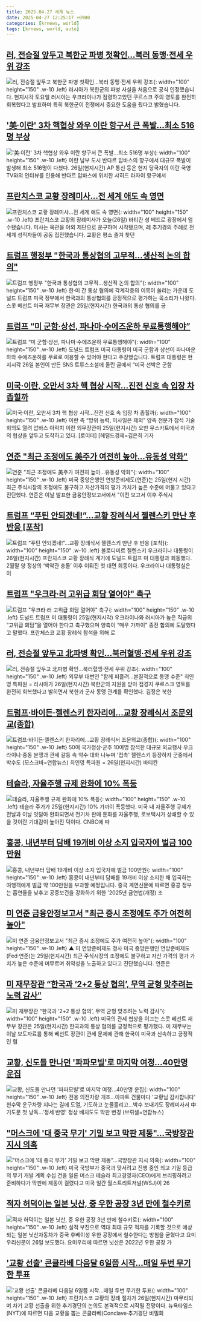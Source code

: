 ```yaml
---
title: 2025.04.27 세계 뉴스
date: 2025-04-27 12:25:17 +0900
categories: [krnews, world]
tags: [krnews, world, auto]
---
```

## [러, 전승절 앞두고 북한군 파병 첫확인…북러 동맹·전세 우위 강조](https://n.news.naver.com/mnews/article/055/0001252936)

![러, 전승절 앞두고 북한군 파병 첫확인…북러 동맹·전세 우위 강조](https://mimgnews.pstatic.net/image/origin/055/2025/04/27/1252936.jpg?type=nf220_150){: width="100" height="150" .w-10 .left}
러시아가 북한군의 파병 사실을 처음으로 공식 인정했습니다. 현지시각 토요일 러시아는 우크라이나가 점령하고있던 쿠르스크 주의 영토를 완전히 회복했다고 발표하며 특히 북한군이 전쟁에서 중요한 도움을 줬다고 밝혔습니다.

## ['美∙이란' 3차 핵협상 와우 이란 항구서 큰 폭발…최소 516명 부상](https://n.news.naver.com/mnews/article/025/0003436891)

!['美∙이란' 3차 핵협상 와우 이란 항구서 큰 폭발…최소 516명 부상](https://mimgnews.pstatic.net/image/origin/025/2025/04/26/3436891.jpg?type=nf220_150){: width="100" height="150" .w-10 .left}
이란 남부 도시 반다르 압바스의 항구에서 대규모 폭발이 발생해 최소 516명이 다쳤다. 26일(현지시간) AP 통신 등은 현지 당국자의 이란 국영TV와의 인터뷰를 인용해 반다르 압바스에 위치한 샤히드 라자이 항구에서

## [프란치스코 교황 장례미사…전 세계 애도 속 영면](https://n.news.naver.com/mnews/article/055/0001252880)

![프란치스코 교황 장례미사…전 세계 애도 속 영면](https://mimgnews.pstatic.net/image/origin/055/2025/04/26/1252880.jpg?type=nf220_150){: width="100" height="150" .w-10 .left}
프란치스코 교황의 장례미사가 오늘(26일) 바티칸 성 베드로 광장에서 엄수됐습니다. 미사는 목관을 야외 제단으로 운구하며 시작됐으며, 레 추기경의 주례로 전 세계 성직자들이 공동 집전했습니다. 교황은 평소 즐겨 찾던

## [트럼프 행정부 "한국과 통상협의 고무적...생산적 논의 합의"](https://n.news.naver.com/mnews/article/014/0005341545)

![트럼프 행정부 "한국과 통상협의 고무적...생산적 논의 합의"](https://mimgnews.pstatic.net/image/origin/014/2025/04/26/5341545.jpg?type=nf220_150){: width="100" height="150" .w-10 .left}
한·미 간 통상 협의에 각계각층의 이목이 쏠리는 가운데 도널드 트럼프 미국 정부에서 한국과의 통상협의를 긍정적으로 평가하는 목소리가 나왔다. 스콧 베선트 미국 재무부 장관은 25일(현지시간) 한국과의 통상 협의를 긍

## [트럼프 “미 군함·상선, 파나마·수에즈운하 무료통행해야”](https://n.news.naver.com/mnews/article/056/0011940060)

![트럼프 “미 군함·상선, 파나마·수에즈운하 무료통행해야”](https://mimgnews.pstatic.net/image/origin/056/2025/04/27/11940060.jpg?type=nf220_150){: width="100" height="150" .w-10 .left}
도널드 트럼프 미국 대통령이 미국 군함과 상선이 파나마운하와 수에즈운하를 무료로 이용할 수 있어야 한다고 주장했습니다. 트럼프 대통령은 현지시각 26일 본인이 만든 SNS 트루스소셜에 올린 글에서 “미국 선박은 군함

## [미국·이란, 오만서 3차 핵 협상 시작…진전 신호 속 입장 차 좁힐까](https://n.news.naver.com/mnews/article/016/0002463163)

![미국·이란, 오만서 3차 핵 협상 시작…진전 신호 속 입장 차 좁힐까](https://mimgnews.pstatic.net/image/origin/016/2025/04/26/2463163.jpg?type=nf220_150){: width="100" height="150" .w-10 .left}
이란 측 “방위 능력, 미사일은 제외” 양측 전문가 참석 기술 회의도 열려 압바스 아락치 이란 외무장관이 25일(현지시간) 오만 무스카트에서 미국과의 협상을 앞두고 도착하고 있다. [로이터] [헤럴드경제=김은희 기자

## [연준 "최근 조정에도 美주가 여전히 높아…유동성 악화"](https://n.news.naver.com/mnews/article/003/0013207907)

![연준 "최근 조정에도 美주가 여전히 높아…유동성 악화"](https://mimgnews.pstatic.net/image/origin/003/2025/04/26/13207907.jpg?type=nf220_150){: width="100" height="150" .w-10 .left}
미국 중앙은행인 연방준비제도(연준)는 25일(현지 시간) 최근 주식시장의 조정에도 불구하고 자산가격의 평가 가치가 높은 수준에 머물고 있다고 진단했다. 연준은 이날 발표한 금융안정보고서에서 "이전 보고서 이후 주식시

## [트럼프 “푸틴 안되겠네!”…교황 장례식서 젤렌스키 만난 후 반응 [포착]](https://n.news.naver.com/mnews/article/081/0003536810)

![트럼프 “푸틴 안되겠네!”…교황 장례식서 젤렌스키 만난 후 반응 [포착]](https://mimgnews.pstatic.net/image/origin/081/2025/04/27/3536810.jpg?type=nf220_150){: width="100" height="150" .w-10 .left}
볼로디미르 젤렌스키 우크라이나 대통령이 26일(현지시간) 프란치스코 교황 장례식 계기에 도널드 트럼프 미 대통령과 회동했다. 2월말 양 정상의 ‘백악관 충돌’ 이후 이뤄진 첫 대면 회동이다. 우크라이나 대통령실은 이

## [트럼프 "우크라·러 고위급 회담 열어야" 촉구](https://n.news.naver.com/mnews/article/003/0013207383)

![트럼프 "우크라·러 고위급 회담 열어야" 촉구](https://mimgnews.pstatic.net/image/origin/003/2025/04/26/13207383.jpg?type=nf220_150){: width="100" height="150" .w-10 .left}
도널드 트럼프 미 대통령이 25일(현지시각) 우크라이나와 러시아가 높은 직급의 “고위급 회담”을 열어야 한다고 촉구했으며 양측이 “매우 가까이” 종전 합의에 도달했다고 말했다. 프란체스코 교황 장례식 참석을 위해 로

## [러, 전승절 앞두고 北파병 확인…북러혈맹·전세 우위 강조](https://n.news.naver.com/mnews/article/001/0015353733)

![러, 전승절 앞두고 北파병 확인…북러혈맹·전세 우위 강조](https://mimgnews.pstatic.net/image/origin/001/2025/04/27/15353733.jpg?type=nf220_150){: width="100" height="150" .w-10 .left}
외무부 대변인 "함께 피흘려…본질적으로 동맹 수준" 최인영 특파원 = 러시아가 26일(현지시간) 북한군의 지원을 받아 접경지 쿠르스크 영토를 완전히 회복했다고 밝히면서 북한과 군사 동맹 관계를 확인했다. 김정은 북한

## [트럼프·바이든·젤렌스키 한자리에…교황 장례식서 조문외교(종합)](https://n.news.naver.com/mnews/article/001/0015353720)

![트럼프·바이든·젤렌스키 한자리에…교황 장례식서 조문외교(종합)](https://mimgnews.pstatic.net/image/origin/001/2025/04/26/15353720.jpg?type=nf220_150){: width="100" height="150" .w-10 .left}
50여 국가정상·군주 10여명 참석한 대규모 외교행사 우크라이나·중동 분쟁과 관세 갈등 속 악수·대화 나누며 '접촉' 젤렌스키 등장하자 군중에서 박수도 (모스크바=연합뉴스) 최인영 특파원 = 26일(현지시간) 바티칸

## [테슬라, 자율주행 규제 완화에 10% 폭등](https://n.news.naver.com/mnews/article/014/0005341511)

![테슬라, 자율주행 규제 완화에 10% 폭등](https://mimgnews.pstatic.net/image/origin/014/2025/04/26/5341511.jpg?type=nf220_150){: width="100" height="150" .w-10 .left}
테슬라 주가가 25일(현지시간) 10% 가까이 폭등했다. 미국 내 자율주행 규제가 전날과 이날 잇달아 완화되면서 전기차 판매 둔화를 자율주행, 로보택시가 상쇄할 수 있을 것이란 기대감이 높아진 덕이다. CNBC에 따

## [홍콩, 내년부터 담배 19개비 이상 소지 입국자에 벌금 100만원](https://n.news.naver.com/mnews/article/056/0011939943)

![홍콩, 내년부터 담배 19개비 이상 소지 입국자에 벌금 100만원](https://mimgnews.pstatic.net/image/origin/056/2025/04/26/11939943.jpg?type=nf220_150){: width="100" height="150" .w-10 .left}
홍콩이 내년부터 담배를 19개비 이상 소지한 채 입국하는 여행객에게 벌금 약 100만원을 부과할 예정입니다. 중국 계면신문에 따르면 홍콩 정부는 흡연율을 낮추고 공중보건을 강화하기 위한 '2025년 금연법(개정) 조

## [미 연준 금융안정보고서 "최근 증시 조정에도 주가 여전히 높아"](https://n.news.naver.com/mnews/article/055/0001252815)

![미 연준 금융안정보고서 "최근 증시 조정에도 주가 여전히 높아"](https://mimgnews.pstatic.net/image/origin/055/2025/04/26/1252815.jpg?type=nf220_150){: width="100" height="150" .w-10 .left}
▲ 미 연방준비제도 청사 미국 중앙은행인 연방준비제도(Fed·연준)는 25일(현지시간) 최근 주식시장의 조정에도 불구하고 자산 가격의 평가 가치가 높은 수준에 머무르며 취약성을 노출하고 있다고 진단했습니다. 연준은

## [미 재무장관 “한국과 ‘2+2 통상 협의’, 무역 균형 맞추려는 노력 감사”](https://n.news.naver.com/mnews/article/032/0003365803)

![미 재무장관 “한국과 ‘2+2 통상 협의’, 무역 균형 맞추려는 노력 감사”](https://mimgnews.pstatic.net/image/origin/032/2025/04/26/3365803.jpg?type=nf220_150){: width="100" height="150" .w-10 .left}
미국의 관세 협상을 이끄는 스콧 베선트 재무부 장관은 25일(현지시간) 한국과의 통상 협의를 긍정적으로 평가했다. 미 재무부는 이날 보도자료를 통해 베선트 장관이 관세 문제에 관해 한국이 미국과 신속하고 긍정적인 협

## [교황, 신도들 만나던 '파파모빌'로 마지막 여정…40만명 운집](https://n.news.naver.com/mnews/article/001/0015353717)

![교황, 신도들 만나던 '파파모빌'로 마지막 여정…40만명 운집](https://mimgnews.pstatic.net/image/origin/001/2025/04/26/15353717.jpg?type=nf220_150){: width="100" height="150" .w-10 .left}
전용 의전차량 개조…아파트 건물마다 '교황님 감사합니다' 현수막 운구차량 지나는 길에 도열, 기도하고 눈물흘리고…박수 보내기도 장례미사서 中기도문 첫 낭독…'정세 반영' 정상 배치도도 막판 변경 (브뤼셀=연합뉴스)

## ["머스크에 '대 중국 무기' 기밀 보고 막판 제동"...국방장관 지시 의혹](https://n.news.naver.com/mnews/article/052/0002185535)

!["머스크에 '대 중국 무기' 기밀 보고 막판 제동"...국방장관 지시 의혹](https://mimgnews.pstatic.net/image/origin/052/2025/04/26/2185535.jpg?type=nf220_150){: width="100" height="150" .w-10 .left}
미국 국방부가 중국과 맞서려고 진행 중인 최고 기밀 등급의 무기 개발 계획 수십 건을 일론 머스크 테슬라 최고경영자(CEO)에게 브리핑하려고 준비하다가 막판에 제동이 걸렸다고 미국 일간 월스트리트저널(WSJ)이 26

## [적자 허덕이는 일본 닛산, 중 우한 공장 3년 만에 철수키로](https://n.news.naver.com/mnews/article/032/0003365812)

![적자 허덕이는 일본 닛산, 중 우한 공장 3년 만에 철수키로](https://mimgnews.pstatic.net/image/origin/032/2025/04/26/3365812.jpg?type=nf220_150){: width="100" height="150" .w-10 .left}
실적 부진으로 역대 최대 규모 적자를 기록할 것으로 예상되는 일본 닛산자동차가 중국 후베이성 우한 공장에서 철수한다는 방침을 굳혔다고 요미우리신문이 26일 보도했다. 요미우리에 따르면 닛산은 2022년 우한 공장 가

## ['교황 선출' 콘클라베 다음달 6일쯤 시작…매일 두번 무기한 투표](https://n.news.naver.com/mnews/article/421/0008216651)

!['교황 선출' 콘클라베 다음달 6일쯤 시작…매일 두번 무기한 투표](https://mimgnews.pstatic.net/image/origin/421/2025/04/27/8216651.jpg?type=nf220_150){: width="100" height="150" .w-10 .left}
프란치스코 교황의 장례 절차가 26일(현지시간) 마무리되며 차기 교황 선출을 위한 추기경단의 논의도 본격적으로 시작될 전망이다. 뉴욕타임스(NYT)에 따르면 다음 교황을 뽑는 콘클라베(Conclave·추기경단 비밀회

